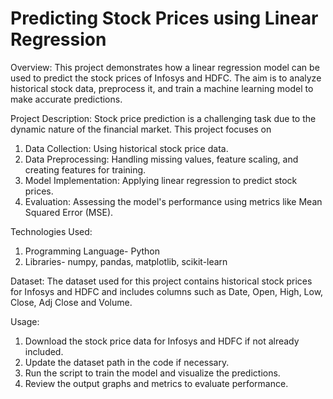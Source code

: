# Predicting Stock Prices using Linear Regression

Overview:
This project demonstrates how a linear regression model can be used to predict the stock prices of Infosys and HDFC. The aim is to analyze historical stock data, preprocess it, and train a machine learning model to make accurate predictions.

Project Description:
Stock price prediction is a challenging task due to the dynamic nature of the financial market. This project focuses on

1. Data Collection: Using historical stock price data.
2. Data Preprocessing: Handling missing values, feature scaling, and creating features for training.
3. Model Implementation: Applying linear regression to predict stock prices.
4. Evaluation: Assessing the model's performance using metrics like Mean Squared Error (MSE).

Technologies Used:
1. Programming Language- Python 
2. Libraries- numpy, pandas, matplotlib, scikit-learn

Dataset:
The dataset used for this project contains historical stock prices for Infosys and HDFC and includes columns such as Date, Open, High, Low, Close, Adj Close and Volume.

Usage:
1. Download the stock price data for Infosys and HDFC if not already included.
2. Update the dataset path in the code if necessary.
3. Run the script to train the model and visualize the predictions.
4. Review the output graphs and metrics to evaluate performance.
